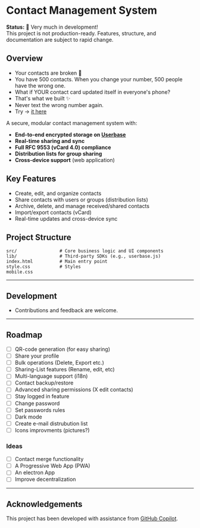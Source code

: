 # Contact Management System

**Status:** 🚧 Very much in development!  
This project is not production-ready. Features, structure, and documentation are subject to rapid change.

## Overview

- Your contacts are broken 🤯
- You have 500 contacts. When you change your number, 500 people have the wrong one.
- What if YOUR contact card updated itself in everyone's phone?
- That's what we built ✨
- Never text the wrong number again.
- Try  → [it here](https://e2econtacts.org)

A secure, modular contact management system with:
- **End-to-end encrypted storage on [Userbase](https://github.com/smallbets/userbase)**
- **Real-time sharing and sync**
- **Full RFC 9553 (vCard 4.0) compliance**
- **Distribution lists for group sharing**
- **Cross-device support** (web application)

## Key Features

- Create, edit, and organize contacts
- Share contacts with users or groups (distribution lists)
- Archive, delete, and manage received/shared contacts
- Import/export contacts (vCard)
- Real-time updates and cross-device sync

## Project Structure

```
src/                # Core business logic and UI components
lib/                # Third-party SDKs (e.g., userbase.js)
index.html          # Main entry point
style.css           # Styles
mobile.css
```
---
## Development

- Contributions and feedback are welcome.

---
## Roadmap

- [ ] QR-code generation (for easy sharing)
- [ ] Share your profile
- [ ] Bulk operations (Delete, Export etc.)
- [ ] Sharing-List features (Rename, edit, etc)
- [ ] Multi-language support (i18n)
- [ ] Contact backup/restore
- [ ] Advanced sharing permissions (X edit contacts)
- [ ] Stay logged in feature
- [ ] Change password
- [ ] Set passwords rules
- [ ] Dark mode
- [ ] Create e-mail distrubution list
- [ ] Icons improvments (pictures?)

### Ideas
- [ ] Contact merge functionality
- [ ] A Progressive Web App (PWA)
- [ ] An electron App
- [ ] Improve decentralization

---
## Acknowledgements

This project has been developed with assistance from [GitHub Copilot](https://github.com/features/copilot).
